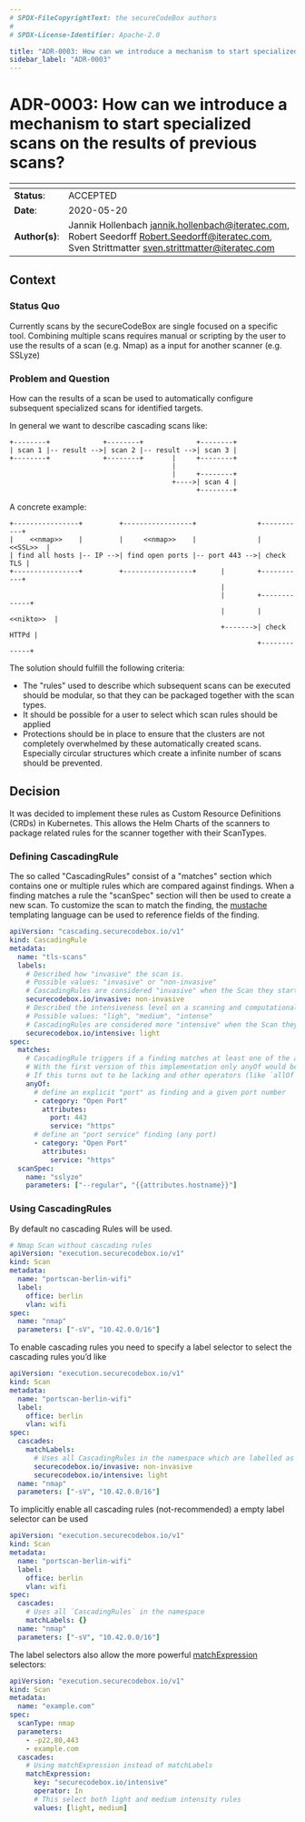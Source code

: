 ```yaml
---
# SPDX-FileCopyrightText: the secureCodeBox authors
#
# SPDX-License-Identifier: Apache-2.0

title: "ADR-0003: How can we introduce a mechanism to start specialized scans on the results of previous scans?"
sidebar_label: "ADR-0003"
---
```

# ADR-0003: How can we introduce a mechanism to start specialized scans on the results of previous scans?

| <!-- -->       | <!-- --> |
|----------------|----------|
| **Status**:    | ACCEPTED |
| **Date**:      | 2020-05-20 |
| **Author(s)**: | Jannik Hollenbach [jannik.hollenbach@iteratec.com](mailto:jannik.hollenbach@iteratec.com), Robert Seedorff [Robert.Seedorff@iteratec.com](mailto:Robert.Seedorff@iteratec.com), Sven Strittmatter [sven.strittmatter@iteratec.com](mailto:Sven.Strittmatter@iteratec.com) |

## Context

### Status Quo

Currently scans by the secureCodeBox are single focused on a specific tool. Combining multiple scans requires manual or scripting by the user to use the results of a scan (e.g. Nmap) as a input for another scanner (e.g. SSLyze)

### Problem and Question

How can the results of a scan be used to automatically configure subsequent specialized scans for identified targets.

In general we want to describe cascading scans like:

```text
+--------+             +--------+             +--------+
| scan 1 |-- result -->| scan 2 |-- result -->| scan 3 |
+--------+             +--------+       |     +--------+
                                        |
                                        |     +--------+
                                        +---->| scan 4 |
                                              +--------+
```

A concrete example:

```text
+----------------+         +-----------------+               +-----------+
|    <<nmap>>    |         |     <<nmap>>    |               |  <<SSL>>  |
| find all hosts |-- IP -->| find open ports |-- port 443 -->| check TLS |
+----------------+         +-----------------+      |        +-----------+
                                                    |
                                                    |        +-------------+
                                                    |        |  <<nikto>>  |
                                                    +------->| check HTTPd |
                                                             +-------------+
```

The solution should fulfill the following criteria:

- The "rules" used to describe which subsequent scans can be executed should be modular, so that they can be packaged together with the scan types.
- It should be possible for a user to select which scan rules should be applied
- Protections should be in place to ensure that the clusters are not completely overwhelmed by these automatically created scans. Especially circular structures which create a infinite number of scans should be prevented.

## Decision

It was decided to implement these rules as Custom Resource Definitions (CRDs) in Kubernetes. This allows the Helm Charts of the scanners to package related rules for the scanner together with their ScanTypes.

### Defining CascadingRule

The so called "CascadingRules" consist of a "matches" section which contains one or multiple rules which are compared against findings. When a finding matches a rule the "scanSpec" section will then be used to create a new scan. To customize the scan to match the finding, the [mustache](https://github.com/janl/mustache.js) templating language
can be used to reference fields of the finding.

```yaml
apiVersion: "cascading.securecodebox.io/v1"
kind: CascadingRule
metadata:
  name: "tls-scans"
  labels:
    # Described how "invasive" the scan is.
    # Possible values: "invasive" or "non-invasive"
    # CascadingRules are considered "invasive" when the Scan they start actively sends out packages with attack payloads.
    securecodebox.io/invasive: non-invasive
    # Described the intensiveness level on a scanning and computational resource level.
    # Possible values: "ligh", "medium", "intense"
    # CascadingRules are considered more "intensive" when the Scan they start consumes lots of computational resources like RAM, CPU, or Network
    securecodebox.io/intensive: light
spec:
  matches:
    # CascadingRule triggers if a finding matches at least one of the anyOf matchers
    # With the first version of this implementation only anyOf would be supported.
    # If this turns out to be lacking and other operators (like `allOf` can be introduced without breaking changes)
    anyOf:
      # define an explicit "port" as finding and a given port number
      - category: "Open Port"
        attributes:
          port: 443
          service: "https"
      # define an "port service" finding (any port)
      - category: "Open Port"
        attributes:
          service: "https"
  scanSpec:
    name: "sslyze"
    parameters: ["--regular", "{{attributes.hostname}}"]
```

### Using CascadingRules

By default no cascading Rules will be used.

```yaml
# Nmap Scan without cascading rules
apiVersion: "execution.securecodebox.io/v1"
kind: Scan
metadata:
  name: "portscan-berlin-wifi"
  label:
    office: berlin
    vlan: wifi
spec:
  name: "nmap"
  parameters: ["-sV", "10.42.0.0/16"]
```

To enable cascading rules you need to specify a label selector to select
the cascading rules you’d like

```yaml
apiVersion: "execution.securecodebox.io/v1"
kind: Scan
metadata:
  name: "portscan-berlin-wifi"
  label:
    office: berlin
    vlan: wifi
spec:
  cascades:
    matchLabels:
      # Uses all CascadingRules in the namespace which are labelled as "non-invasive" and a intensiveness level of "light"
      securecodebox.io/invasive: non-invasive
      securecodebox.io/intensive: light
  name: "nmap"
  parameters: ["-sV", "10.42.0.0/16"]
```

To implicitly enable all cascading rules (not-recommended) a empty label
selector can be used

```yaml
apiVersion: "execution.securecodebox.io/v1"
kind: Scan
metadata:
  name: "portscan-berlin-wifi"
  label:
    office: berlin
    vlan: wifi
spec:
  cascades:
    # Uses all `CascadingRules` in the namespace
    matchLabels: {}
  name: "nmap"
  parameters: ["-sV", "10.42.0.0/16"]
```

The label selectors also allow the more powerful [matchExpression](https://kubernetes.io/docs/concepts/overview/working-with-objects/labels/#set-based-requirement) selectors:

```yaml
apiVersion: "execution.securecodebox.io/v1"
kind: Scan
metadata:
  name: "example.com"
spec:
  scanType: nmap
  parameters:
    - -p22,80,443
    - example.com
  cascades:
    # Using matchExpression instead of matchLabels
    matchExpression:
      key: "securecodebox.io/intensive"
      operator: In
      # This select both light and medium intensity rules
      values: [light, medium]
```
